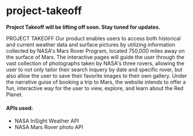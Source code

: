 # project-takeoff
**Project Takeoff will be lifting off soon. Stay tuned for updates.**

PROJECT TAKEOFF
Our product enables users to access both historical and current weather data and surface pictures by utilizing information collected by NASA's Mars Rover Program, located 750,000 miles away on the surface of Mars. The interactive pages will guide the user through the vast collection of photographs taken by NASA's three rovers, allowing the user to not only tailor their search inquery by date and specific rover, but also allow the user to save their favorite images to their own gallery. Under the narrative guise of booking a trip to Mars, the website intends to offer a fun, interactive way for the user to view, explore, and learn about the Red Planet.

#### APIs used:
* NASA InSight Weather API
* NASA Mars Rover photo API

